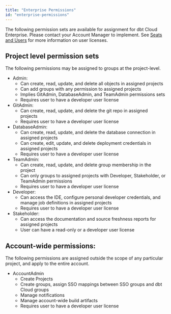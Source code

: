 ```yaml
---
title: "Enterprise Permissions"
id: "enterprise-permissions"
---
```


The following permission sets are available for assignment for dbt Cloud Enterprise. Please contact your Account Manager to implement. See [Seats and Users](https://docs.getdbt.com/docs/dbt-cloud/cloud-configuring-dbt-cloud/cloud-seats-and-users) for more information on user licenses.


## Project level permission sets

The following permissions may be assigned to groups at the project-level.

- Admin:
  - Can create, read, update, and delete all objects in assigned projects
  - Can add groups with any permission to assigned projects
  - Implies GitAdmin, DatabaseAdmin, and TeamAdmin permissions sets
  - Requires user to have a developer user license 
- GitAdmin:
  - Can create, read, update, and delete the git repo in assigned projects
  - Requires user to have a developer user license 
- DatabaseAdmin:
  - Can create, read, update, and delete the database connection in assigned projects
  - Can create, edit, update, and delete deployment credentials in assigned projects
  - Requires user to have a developer user license 
- TeamAdmin:
  - Can create, read, update, and delete group membership in the project
  - Can only groups to assigned projects with Developer, Stakeholder, or TeamAdmin permissions
  - Requires user to have a developer user license 
- Developer:
  - Can access the IDE, configure personal developer credentials, and manage job definitions in assigned projects
  - Requires user to have a developer user license 
- Stakeholder:
  - Can access the documentation and source freshness reports for assigned projects
  - User can have a read-only or a developer user license

## Account-wide permissions:

The following permissions are assigned outside the scope of any particular project, and apply to the entire account.

- AccountAdmin
  - Create Projects
  - Create groups, assign SSO mappings between SSO groups and dbt Cloud groups
  - Manage notifications
  - Manage account-wide build artifacts
  - Requires user to have a developer user license 

